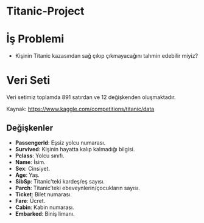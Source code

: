 # Titanic-Project

# İş Problemi
* Kişinin Titanic kazasından sağ çıkıp çıkmayacağını tahmin edebilir miyiz?

# Veri Seti
Veri setimiz toplamda 891 satırdan ve 12 değişkenden oluşmaktadır.

Kaynak: https://www.kaggle.com/competitions/titanic/data
## Değişkenler
* **PassengerId**: Eşsiz yolcu numarası.
* **Survived**: Kişinin hayatta kalıp kalmadığı bilgisi.
* **Pclass**: Yolcu sınıfı.
* **Name**: İsim.
* **Sex**: Cinsiyet.
* **Age**: Yaş.
* **SibSp**: Titanic'teki kardeş/eş sayısı.
* **Parch**: Titanic’teki ebeveynlerin/çocukların sayısı.
* **Ticket**: Bilet numarası.
* **Fare**: Ücret.
* **Cabin**: Kabin numarası.
* **Embarked**: Biniş limanı.

